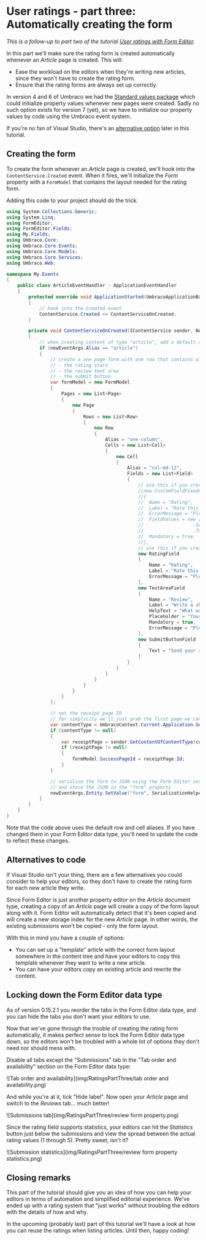 # User ratings - part three: Automatically creating the form
*This is a follow-up to part two of the tutorial [User ratings with Form Editor](RatingsPartTwo.md).*

In this part we'll make sure the rating form is created automatically whenever an *Article* page is created. This will:

- Ease the workload on the editors when they're writing new articles, since they won't have to create the rating form.
- Ensure that the rating forms are always set up correctly.

In version 4 and 6 of Umbraco we had the [Standard values package](https://our.umbraco.org/projects/developer-tools/standard-values-in-umbraco/) which could initialize property values whenever new pages were created. Sadly no such option exists for version 7 (yet), so we have to initialize our property values by code using the Umbraco event system.

If you're no fan of Visual Studio, there's an [alternative option](#alternatives-to-code) later in this tutorial.

## Creating the form
To create the form whenever an *Article* page is created, we'll hook into the `ContentService.Created` event. When it fires, we'll initialize the *Form* property with a `FormModel` that contains the layout needed for the rating form.

Adding this code to your project should do the trick.

```cs
using System.Collections.Generic;
using System.Linq;
using FormEditor;
using FormEditor.Fields;
using My.Fields;
using Umbraco.Core;
using Umbraco.Core.Events;
using Umbraco.Core.Models;
using Umbraco.Core.Services;
using Umbraco.Web;

namespace My.Events
{
	public class ArticleEventHandler : ApplicationEventHandler
	{
		protected override void ApplicationStarted(UmbracoApplicationBase umbracoApplication, ApplicationContext applicationContext)
		{
			// hook into the Created event
			ContentService.Created += ContentServiceOnCreated;
		}

		private void ContentServiceOnCreated(IContentService sender, NewEventArgs<IContent> newEventArgs)
		{
			// when creating content of type "article", add a default rating form 
			if (newEventArgs.Alias == "article")
			{
				// create a one page form with one row that contains all the fields for the rating form:
				// - the rating stars
				// - the review text area
				// - the submit button
				var formModel = new FormModel
				{
					Pages = new List<Page>
					{
						new Page
						{
							Rows = new List<Row>
							{
								new Row
								{
									Alias = "one-column",
									Cells = new List<Cell>
									{
										new Cell
										{
											Alias = "col-md-12",
											Fields = new List<Field>
											{
												// use this if you created a simple custom field for the rating stars
												//new CustomFieldFixedValues("my.rating.simple", "Rating")
												//{
												//	Name = "Rating",
												//	Label = "Rate this article",
												//	ErrorMessage = "Please rate",
												//	FieldValues = new [] {"5", "4", "3", "2", "1"}
												//					.Select(value => new FieldValue { Value = value.ToString(), Selected = false })
												//					.ToArray(),
												//	Mandatory = true
												//},
												// use this if you created an advanced custom field for the rating stars
												new RatingField
												{
													Name = "Rating",
													Label = "Rate this article",
													ErrorMessage = "Please rate"
												},
												new TextAreaField
												{
													Name = "Review",
													Label = "Write a short review",
													HelpText = "What was good/bad about it?",
													Placeholder = "Your review here",
													Mandatory = true,
													ErrorMessage = "Please enter your review"
												},
												new SubmitButtonField
												{
													Text = "Send your review"
												}
											}
										}
									}
								}
							}
						}
					}
				};

				// set the receipt page ID 
				// for simplicity we'll just grab the first page we can find of type "receipt" (you should probably do something a bit smarter)
				var contentType = UmbracoContext.Current.Application.Services.ContentTypeService.GetContentType("receipt");
				if (contentType != null)
				{
					var receiptPage = sender.GetContentOfContentType(contentType.Id)?.FirstOrDefault();
					if (receiptPage != null)
					{
						formModel.SuccessPageId = receiptPage.Id;
					}
				}

				// serialize the form to JSON using the Form Editor serialization helper
				// and store the JSON in the "form" property
				newEventArgs.Entity.SetValue("form", SerializationHelper.SerializeFormModel(formModel));
			}
		}
	}
}
```

Note that the code above uses the default row and cell aliases. If you have changed them in your Form Editor data type, you'll need to update the code to reflect these changes.

## Alternatives to code
If Visual Studio isn't your thing, there are a few alternatives you could consider to help your editors, so they don't have to create the rating form for each new article they write. 

Since Form Editor is just another property editor on the *Article* document type, creating a copy of an *Article* page will create a copy of the form layout along with it. Form Editor will automatically detect that it's been copied and will create a new storage index for the new *Article* page. In other words, the existing submissions won't be copied - only the form layout.

With this in mind you have a couple of options:
- You can set up a "template" article with the correct form layout somewhere in the content tree and have your editors to copy this template whenever they want to write a new article.
- You can have your editors copy an existing article and rewrite the content.

## Locking down the Form Editor data type
As of version 0.15.2.1 you reorder the tabs in the Form Editor data type, and you can hide the tabs you don't want your editors to use. 

Now that we've gone through the trouble of creating the rating form automatically, it makes perfect sense to lock the Form Editor data type down, so the editors won't be troubled with a whole lot of options they don't need nor should mess with.

Disable all tabs except the "Submissions" tab in the "Tab order and availability" section on the Form Editor data type:

![Tab order and availability](img/RatingsPartThree/tab order and availability.png)

And while you're at it, tick "Hide label". Now open your *Article* page and switch to the *Reviews* tab... much better! 

![Submissions tab](img/RatingsPartThree/review form property.png)

Since the rating field supports statistics, your editors can hit the *Statistics* button just below the submissions and view the spread between the actual rating values (1 through 5). Pretty sweet, isn't it?

![Submission statistics](img/RatingsPartThree/review form property statistics.png)

## Closing remarks
This part of the tutorial should give you an idea of how you can help your editors in terms of automation and simplified editorial experience. We've ended up with a rating system that "just works" without troubling the editors with the details of how and why. 

In the upcoming (probably last) part of this tutorial we'll have a look at how you can reuse the ratings when listing articles. Until then, happy coding!
